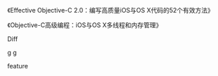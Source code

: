 《Effective Objective-C 2.0：编写高质量iOS与OS X代码的52个有效方法》

《Objective-C高级编程：iOS与OS X多线程和内存管理》



Diff

g g





feature
